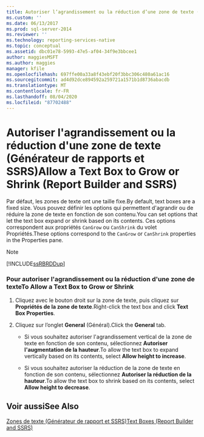 ```yaml
---
title: Autoriser l’agrandissement ou la réduction d’une zone de texte (Générateur de rapports et SSRS)| Microsoft Docs
ms.custom: ''
ms.date: 06/13/2017
ms.prod: sql-server-2014
ms.reviewer: ''
ms.technology: reporting-services-native
ms.topic: conceptual
ms.assetid: dbc01e78-5993-47e5-af04-34f9e3bbcee1
author: maggiesMSFT
ms.author: maggies
manager: kfile
ms.openlocfilehash: 697ffe00a33a8f43ebf20f3bbc306c480a61ac16
ms.sourcegitcommit: ad4d92dce894592a259721a1571b1d8736abacdb
ms.translationtype: MT
ms.contentlocale: fr-FR
ms.lasthandoff: 08/04/2020
ms.locfileid: "87702488"
---
```

# <a name="allow-a-text-box-to-grow-or-shrink-report-builder-and-ssrs"></a><span data-ttu-id="ba99c-102">Autoriser l'agrandissement ou la réduction d'une zone de texte (Générateur de rapports et SSRS)</span><span class="sxs-lookup"><span data-stu-id="ba99c-102">Allow a Text Box to Grow or Shrink (Report Builder and SSRS)</span></span>
  <span data-ttu-id="ba99c-103">Par défaut, les zones de texte ont une taille fixe.</span><span class="sxs-lookup"><span data-stu-id="ba99c-103">By default, text boxes are a fixed size.</span></span> <span data-ttu-id="ba99c-104">Vous pouvez définir les options qui permettent d'agrandir ou de réduire la zone de texte en fonction de son contenu.</span><span class="sxs-lookup"><span data-stu-id="ba99c-104">You can set options that let the text box expand or shrink based on its contents.</span></span> <span data-ttu-id="ba99c-105">Ces options correspondent aux propriétés `CanGrow` ou `CanShrink` du volet Propriétés.</span><span class="sxs-lookup"><span data-stu-id="ba99c-105">These options correspond to the `CanGrow` or `CanShrink` properties in the Properties pane.</span></span>  
  
> [!NOTE]  
>  [!INCLUDE[ssRBRDDup](../../includes/ssrbrddup-md.md)]  
  
### <a name="to-allow-a-text-box-to-grow-or-shrink"></a><span data-ttu-id="ba99c-106">Pour autoriser l'agrandissement ou la réduction d'une zone de texte</span><span class="sxs-lookup"><span data-stu-id="ba99c-106">To Allow a Text Box to Grow or Shrink</span></span>  
  
1.  <span data-ttu-id="ba99c-107">Cliquez avec le bouton droit sur la zone de texte, puis cliquez sur **Propriétés de la zone de texte**.</span><span class="sxs-lookup"><span data-stu-id="ba99c-107">Right-click the text box and click **Text Box Properties**.</span></span>  
  
2.  <span data-ttu-id="ba99c-108">Cliquez sur l’onglet **General** (Général).</span><span class="sxs-lookup"><span data-stu-id="ba99c-108">Click the **General** tab.</span></span>  
  
    -   <span data-ttu-id="ba99c-109">Si vous souhaitez autoriser l'agrandissement vertical de la zone de texte en fonction de son contenu, sélectionnez **Autoriser l'augmentation de la hauteur**.</span><span class="sxs-lookup"><span data-stu-id="ba99c-109">To allow the text box to expand vertically based on its contents, select **Allow height to increase**.</span></span>  
  
    -   <span data-ttu-id="ba99c-110">Si vous souhaitez autoriser la réduction de la zone de texte en fonction de son contenu, sélectionnez **Autoriser la réduction de la hauteur**.</span><span class="sxs-lookup"><span data-stu-id="ba99c-110">To allow the text box to shrink based on its contents, select **Allow height to decrease**.</span></span>  
  
## <a name="see-also"></a><span data-ttu-id="ba99c-111">Voir aussi</span><span class="sxs-lookup"><span data-stu-id="ba99c-111">See Also</span></span>  
 [<span data-ttu-id="ba99c-112">Zones de texte &#40;Générateur de rapport et SSRS&#41;</span><span class="sxs-lookup"><span data-stu-id="ba99c-112">Text Boxes &#40;Report Builder and SSRS&#41;</span></span>](text-boxes-report-builder-and-ssrs.md)  
  
  
